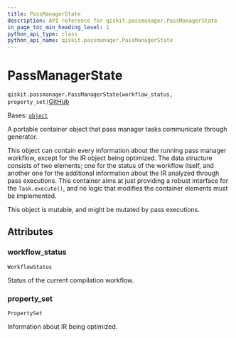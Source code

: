 ```yaml
---
title: PassManagerState
description: API reference for qiskit.passmanager.PassManagerState
in_page_toc_min_heading_level: 1
python_api_type: class
python_api_name: qiskit.passmanager.PassManagerState
---
```


# PassManagerState

<span id="qiskit.passmanager.PassManagerState" />

`qiskit.passmanager.PassManagerState(workflow_status, property_set)`[GitHub](https://github.com/qiskit/qiskit/tree/stable/0.46/qiskit/passmanager/compilation_status.py "view source code")

Bases: [`object`](https://docs.python.org/3/library/functions.html#object "(in Python v3.12)")

A portable container object that pass manager tasks communicate through generator.

This object can contain every information about the running pass manager workflow, except for the IR object being optimized. The data structure consists of two elements; one for the status of the workflow itself, and another one for the additional information about the IR analyzed through pass executions. This container aims at just providing a robust interface for the `Task.execute()`, and no logic that modifies the container elements must be implemented.

This object is mutable, and might be mutated by pass executions.

## Attributes

<span id="qiskit.passmanager.PassManagerState.workflow_status" />

### workflow\_status

`WorkflowStatus`

Status of the current compilation workflow.

<span id="qiskit.passmanager.PassManagerState.property_set" />

### property\_set

`PropertySet`

Information about IR being optimized.

